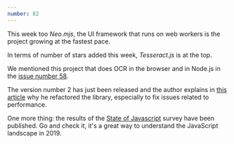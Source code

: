 ```yaml
---
number: 82
---
```


This week too _Neo.mjs_, the UI framework that runs on web workers is the project growing at the fastest pace.

In terms of number of stars added this week, _Tesseract.js_ is at the top.

We mentioned this project that does OCR in the browser and in Node.js in the [issue number 58](https://weekly.bestofjs.org/issues/58/).

The version number 2 has just been released and the author explains in [this article](https://medium.com/@jeromewus/why-i-refactor-tesseract-js-v2-50f750a9cfe2) why he refactored the library, especially to fix issues related to performance.

One more thing: the results of the [State of Javascript](https://2019.stateofjs.com/) survey have been published. Go and check it, it's a great way to understand the JavaScript landscape in 2019.
